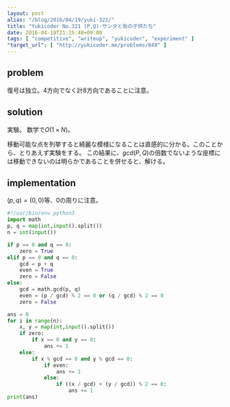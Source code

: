 ```yaml
---
layout: post
alias: "/blog/2016/04/19/yuki-321/"
title: "Yukicoder No.321 (P,Q)-サンタと街の子供たち"
date: 2016-04-19T21:15:48+09:00
tags: [ "competitive", "writeup", "yukicoder", "experiment" ]
"target_url": [ "http://yukicoder.me/problems/849" ]
---
```


## problem

復号は独立。$4$方向でなく計$8$方向であることに注意。

## solution

実験。
数学で$O(1 \times N)$。

移動可能な点を列挙すると綺麗な模様になることは直感的に分かる。このことから、とりあえず実験をする。
この結果に、$gcd(P,Q)$の倍数でないような座標には移動できないのは明らかであることを併せると、解ける。

## implementation

$(p, q) = (0, 0)$等、$0$の周りに注意。

``` python
#!/usr/bin/env python3
import math
p, q = map(int,input().split())
n = int(input())

if p == 0 and q == 0:
    zero = True
elif p == 0 and q == 0:
    gcd = p + q
    even = True
    zero = False
else:
    gcd = math.gcd(p, q)
    even = (p / gcd) % 2 == 0 or (q / gcd) % 2 == 0
    zero = False

ans = 0
for i in range(n):
    x, y = map(int,input().split())
    if zero:
        if x == 0 and y == 0:
            ans += 1
    else:
        if x % gcd == 0 and y % gcd == 0:
            if even:
                ans += 1
            else:
                if ((x / gcd) + (y / gcd)) % 2 == 0:
                    ans += 1
print(ans)
```
